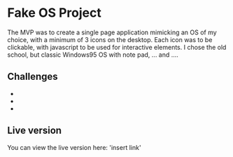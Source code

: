 # Fake OS Project

The MVP was to create a single page application mimicking an OS of my choice, with a minimum of 3 icons on the desktop. Each icon was to be clickable, with javascript to be used for interactive elements. I chose the old school, but classic Windows95 OS with note pad, ... and ....

## Challenges

-
-
-

## Live version

You can view the live version here:
'insert link'
